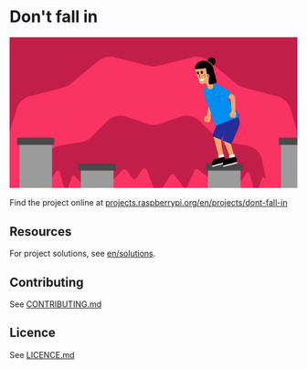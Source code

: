 # Don't fall in

![A game character jumps across pillars above a lava field](en/images/banner.png)

Find the project online at [projects.raspberrypi.org/en/projects/dont-fall-in](https://projects.raspberrypi.org/en/projects/dont-fall-in)

## Resources
For project solutions, see [en/solutions](https://github.com/raspberrypilearning/dont-fall-in/tree/master/en/solutions).

## Contributing
See [CONTRIBUTING.md](CONTRIBUTING.md)

## Licence
 See [LICENCE.md](LICENCE.md)
